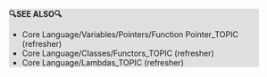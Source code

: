 <div style="margin:2em; background-color: #e0e0e0;">

<strong>🔍SEE ALSO🔍</strong>

 * Core Language/Variables/Pointers/Function Pointer_TOPIC (refresher)
 * Core Language/Classes/Functors_TOPIC (refresher)
 * Core Language/Lambdas_TOPIC (refresher)

</div>

